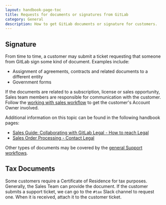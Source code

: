 ```yaml
---
layout: handbook-page-toc
title: Requests for documents or signatures from GitLab
category: General
description: How to get GitLab documents or signature for customers.
---
```


## Signature

From time to time, a customer may submit a ticket requesting that someone from
GitLab sign some kind of document. Examples include:

* Assignment of agreements, contracts and related documents to a different entity
* Government forms

If the documents are related to a subscription, license or sales opportunity,
Sales team members are responsible for communication with the customer. Follow
the [working with sales workflow](working_with_sales.html) to get the customer's
Account Owner involved.

Additional information on this topic can be found in the following handbook pages:

* [Sales Guide: Collaborating with GitLab Legal - How to reach Legal](/handbook/legal/customer-negotiations/#how-to-reach-legal)
* [Sales Order Processing - Contact Legal](/handbook/sales/field-operations/order-processing/#contact-legal)

Other types of documents may be covered by the [general Support workflows](/handbook/support/workflows/).

## Tax Documents

Some customers require a Certificate of Residence for tax purposes. Generally, the Sales Team can provide the document. If the customer submits a support ticket, we can go to the `#tax` Slack channel to request one. When it is received, attach it to the customer ticket.
